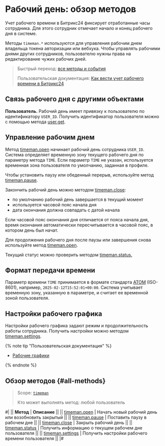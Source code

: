 # Рабочий день: обзор методов

Учет рабочего времени в Битрикс24 фиксирует отработанные часы сотрудника. Для этого сотрудник отмечает начало и конец рабочего дня в системе.

Методы `timeman.*` используются для управления рабочим днем владельца токена авторизации или вебхука.  Чтобы управлять рабочими днями других сотрудников, пользователю нужны права на редактирование чужих рабочих дней.

> Быстрый переход: [все методы и события](#all-methods) 
> 
> Пользовательская документация: [Как вести учет рабочего времени в Битрикс24](https://helpdesk.bitrix24.ru/open/21604602)

## Связь рабочего дня с другими объектами

**Пользователь.** Рабочий день имеет привязку к пользователю по идентификатору `USER_ID`. Получить идентификатор пользователя можно с помощью метода [user.get](../../user/user-get.md).

## Управление рабочим днем

Метод [timeman.open](./timeman-open.md) начинает рабочий день сотрудника `USER_ID`. Система определяет временную зону текущего рабочего дня по параметру метода `TIME`. Если параметр `TIME` не указан, используется временная зона пользователя по умолчанию, заданная в профиле.

Чтобы установить паузу или обеденный перерыв, используйте метод [timeman.pause](./timeman-pause.md).

Закончить рабочий день можно методом [timeman.close](./timeman-close.md):
-  по умолчанию рабочий день завершается в текущий момент
-  используется часовой пояс начала дня
-  дата окончания должна совпадать с датой начала

Если часовой пояс окончания дня отличается от пояса начала дня, время окончания автоматически пересчитывается в часовой пояс, в котором день был начат.

Для продолжения рабочего дня после паузы или завершения снова используйте метод [timeman.open](./timeman-open.md).

Текущий статус можно проверить методом [timeman.status.](./timeman-status.md)

## Формат передачи времени

Параметр времени `TIME` принимается в формате стандарта [ATOM](https://www.php.net/manual/ru/class.datetimeinterface.php#datetimeinterface.constants.atom) (ISO-8601), например, `2025-02-12T15:52:01+00:00`. Система учитывает временную зону, указанную в параметре, и считает ее временной зоной пользователя.

## Настройки рабочего графика

Настройки рабочего графика задают режим и продолжительность работы сотрудника. Получить настройки можно методом [timeman.settings](./timeman-settings.md).

{% note tip "Пользовательская документация" %}

-  [Рабочие графики](https://helpdesk.bitrix24.ru/open/17937890/)

{% endnote %}

## Обзор методов {#all-methods}

> Scope: [`timeman`](../../scopes/permissions.md)
>
> Кто может выполнять метод: любой пользователь

#|
|| **Метод** | **Описание** ||
|| [timeman.open](./timeman-open.md) | Начать новый рабочий день или возобновить закрытый ||
|| [timeman.pause](./timeman-pause.md) | Поставить паузу в рабочем дне ||
|| [timeman.close](./timeman-close.md) | Закрыть рабочий день ||
|| [timeman.status](./timeman-status.md) | Получить информацию о текущем рабочем дне пользователя ||
|| [timeman.settings](./timeman-settings.md) | Получить настройки рабочего времени пользователя ||
|#

